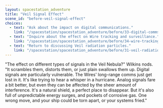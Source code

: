 ```yaml
---
layout: spacestation_adventure
title: "Veil Signal Effect"
scene_id: "before-veil-signal-effect"
choices:
  - text: "Ask about the impact on digital communications."
    link: "/spacestation/spacestation_adventure/before/33-digital-comms-impact/"
  - text: "Inquire about the effect on Wire tracking and surveillance."
    link: "/spacestation/spacestation_adventure/before/34-wire-tracking-surveillance-effect/"
  - text: "Return to discussing Veil radiation particles."
    link: "/spacestation/spacestation_adventure/before/31-veil-radiation-particles/"
---
```


"The effect on different types of signals in the Veil Nebula?" Wilkins nods. "It scrambles them, distorts them, or just plain swallows them up. Digital signals are particularly vulnerable. The Wires' long-range comms just get lost in it. It's like trying to hear a whisper in a hurricane. Analog signals fare a bit better, but even they can be affected by the sheer amount of interference. It's a natural shield, a perfect place to disappear. But it's also full of unpredictable energy surges, and pockets of corrosive gas. One wrong move, and your ship could be torn apart, or your systems fried."
